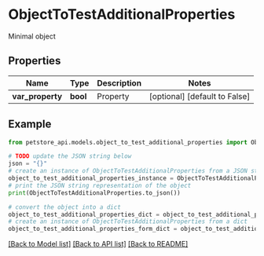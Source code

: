 # ObjectToTestAdditionalProperties

Minimal object

## Properties

Name | Type | Description | Notes
------------ | ------------- | ------------- | -------------
**var_property** | **bool** | Property | [optional] [default to False]

## Example

```python
from petstore_api.models.object_to_test_additional_properties import ObjectToTestAdditionalProperties

# TODO update the JSON string below
json = "{}"
# create an instance of ObjectToTestAdditionalProperties from a JSON string
object_to_test_additional_properties_instance = ObjectToTestAdditionalProperties.from_json(json)
# print the JSON string representation of the object
print(ObjectToTestAdditionalProperties.to_json())

# convert the object into a dict
object_to_test_additional_properties_dict = object_to_test_additional_properties_instance.to_dict()
# create an instance of ObjectToTestAdditionalProperties from a dict
object_to_test_additional_properties_form_dict = object_to_test_additional_properties.from_dict(object_to_test_additional_properties_dict)
```
[[Back to Model list]](../README.md#documentation-for-models) [[Back to API list]](../README.md#documentation-for-api-endpoints) [[Back to README]](../README.md)


